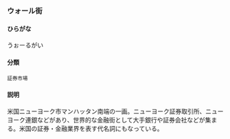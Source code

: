 <div style="display:none;">

## [あ行](securities-terms?id=あ行)

</div>

### ウォール街

#### ひらがな

うぉーるがい

#### 分類

`証券市場`

#### 説明

米国ニューヨーク市マンハッタン南端の一画。ニューヨーク証券取引所、ニューヨーク連銀などがあり、世界的な金融街として大手銀行や証券会社などが集まる。米国の証券・金融業界を表す代名詞にもなっている。

<div style="display:none;">

## [か行](securities-terms?id=か行)
## [さ行](securities-terms?id=さ行)
## [た行](securities-terms?id=た行)
## [な行](securities-terms?id=な行)
## [は行](securities-terms?id=は行)
## [ま行](securities-terms?id=ま行)
## [や行](securities-terms?id=や行)
## [ら行](securities-terms?id=ら行)
## [わ行](securities-terms?id=わ行)
## [英数字・記号](securities-terms?id=英数字・記号)

</div>

